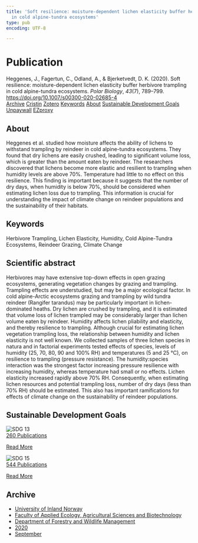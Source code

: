 ```yaml
---
title: 'Soft resilience: moisture-dependent lichen elasticity buffer herbivore trampling
  in cold alpine-tundra ecosystems'
type: pub
encoding: UTF-8

---
```

<h1>Publication</h1>
<article id="csl-bib-container-YCDSSIRE" class="csl-bib-container">
  <div class="csl-bib-body"> <div class="csl-entry">Heggenes, J., Fagertun, C., Odland, A., &#38; Bjerketvedt, D. K. (2020). Soft resilience: moisture-dependent lichen elasticity buffer herbivore trampling in cold alpine-tundra ecosystems. <i>Polar Biology</i>, <i>43</i>(7), 789–799. <a href="https://doi.org/10.1007/s00300-020-02685-4">https://doi.org/10.1007/s00300-020-02685-4</a></div> </div>
  <div class="csl-bib-buttons">
    <a href="#taxonomy-article-YCDSSIRE" alt="archive" class="csl-bib-button">Archive</a>
    <a href="https://app.cristin.no/results/show.jsf?id=1831529" alt="Cristin" class="csl-bib-button">Cristin</a>
    <a href="http://zotero.org/groups/5881554/items/YCDSSIRE" alt="Zotero" class="csl-bib-button">Zotero</a>
    <a href="#keywords-article-YCDSSIRE" alt="keywords" class="csl-bib-button">Keywords</a>
    <a href="#about-article-YCDSSIRE" alt="about_pub" class="csl-bib-button">About</a>
    <a href="#sdg-article-YCDSSIRE" alt="sdg" class="csl-bib-button">Sustainable Development Goals</a>
    <a href="https://link.springer.com/content/pdf/10.1007/s00300-020-02685-4.pdf" alt="Unpaywall" class="csl-bib-button">Unpaywall</a>
    <a href="https://link.springer.com/content/pdf/10.1007/s00300-020-02685-4.pdf" alt="EZproxy" class="csl-bib-button">EZproxy</a>
  </div>
  <div id="csl-bib-meta-container-YCDSSIRE"></div>
</article>
<div id="csl-bib-meta-YCDSSIRE" class="csl-bib-meta">
  <article id="about-article-YCDSSIRE" class="about_pub-article">
    <h1>About</h1>
    Heggenes et al. studied how moisture affects the ability of lichens to withstand trampling by reindeer in cold alpine-tundra ecosystems. They found that dry lichens are easily crushed, leading to significant volume loss, which is greater than the amount eaten by reindeer. The researchers discovered that lichens become more elastic and resilient to trampling when humidity levels are above 70%. Temperature had little to no effect on this resilience. This finding is important because it suggests that the number of dry days, when humidity is below 70%, should be considered when estimating lichen loss due to trampling. This information is crucial for understanding the impact of climate change on reindeer populations and the sustainability of their habitats.
  </article>
  <article id="keywords-article-YCDSSIRE" class="keywords-article">
    <h1>Keywords</h1>
    Herbivore Trampling, Lichen Elasticity, Humidity, Cold Alpine-Tundra Ecosystems, Reindeer Grazing, Climate Change
  </article>
  <article id="abstract-article-YCDSSIRE" class="abstract-article">
    <h1>Scientific abstract</h1>
    Herbivores may have extensive top-down effects in open grazing ecosystems, generating vegetation changes by grazing and trampling. Trampling effects are understudied, but may be a major ecological factor. In cold alpine-Arctic ecosystems grazing and trampling by wild tundra reindeer (Rangifer tarandus) may be particularly important in lichen-dominated heaths. Dry lichen are crushed by trampling, and it is estimated that volume loss of lichen trampled may be considerably larger than lichen volume eaten by reindeer. Humidity affects lichen pliability and elasticity, and thereby resilience to trampling. Although crucial for estimating lichen vegetation trampling loss, the relationship between humidity and lichen elasticity is not well known. We collected samples of three lichen species in natura and in factorial experiments tested effects of species, levels of humidity (25, 70, 80, 90 and 100% RH) and temperatures (5 and 25 °C), on resilience to trampling (pressure resistance). The humidity:species interaction was the strongest factor increasing pressure resilience with increasing humidity, whereas temperature had small or no effects. Lichen elasticity increased rapidly above 70% RH. Consequently, when estimating lichen resources and potential trampling loss, number of dry days (less than 70% RH) should be estimated. This also has important ramifications for effects of climate change on the sustainability of reindeer populations.
  </article>
  <article id="sdg-article-YCDSSIRE" class="sdg-article">
    <h1>Sustainable Development Goals</h1>
    <div class="sdg-container"><div id="sdg13" class="sdg">
        <img src="{{< params subfolder >}}images/sdg/sdg13_en.png" class="image" alt="SDG 13">
        <div class="sdg-overlay">
          <a href="{{< params subfolder >}}en/archive/?sdg=13#archive" class="sdg-publication-count"><span>260</span> Publications</a>
          <p><a href="https://sdgs.un.org/goals/goal13" class="sdg-read-more">Read More</a></p>
        </div>
      </div> <div id="sdg15" class="sdg">
        <img src="{{< params subfolder >}}images/sdg/sdg15_en.png" class="image" alt="SDG 15">
        <div class="sdg-overlay">
          <a href="{{< params subfolder >}}en/archive/?sdg=15#archive" class="sdg-publication-count"><span>544</span> Publications</a>
          <p><a href="https://sdgs.un.org/goals/goal15" class="sdg-read-more">Read More</a></p>
        </div>
      </div></div>
  </article>
  <article id="taxonomy-article-YCDSSIRE" class="taxonomy-article">
    <h1>Archive</h1>
    <ul>
      <li><a href="{{< params subfolder >}}en/archive/?key=3DCRN523">University of Inland Norway</a></li>
      <li><a href="{{< params subfolder >}}en/archive/?key=T77LXH6D">Faculty of Applied Ecology, Agricultural Sciences and Biotechnology</a></li>
      <li><a href="{{< params subfolder >}}en/archive/?key=7TRARPE3">Department of Forestry and Wildlife Management</a></li>
      <li><a href="{{< params subfolder >}}en/archive/?key=7DUBQ66V">2020</a></li>
      <li><a href="{{< params subfolder >}}en/archive/?key=JY2ZUCYL">September</a></li>
    </ul>
  </article>
</div>
